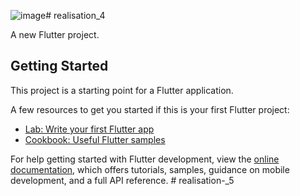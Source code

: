 ![image](https://github.com/user-attachments/assets/635d4119-4b6d-4f39-a821-72ab2d3dab88)# realisation_4

A new Flutter project.



## Getting Started

This project is a starting point for a Flutter application.

A few resources to get you started if this is your first Flutter project:

- [Lab: Write your first Flutter app](https://docs.flutter.dev/get-started/codelab)
- [Cookbook: Useful Flutter samples](https://docs.flutter.dev/cookbook)

For help getting started with Flutter development, view the
[online documentation](https://docs.flutter.dev/), which offers tutorials,
samples, guidance on mobile development, and a full API reference.
#   r e a l i s a t i o n - _ 5 
 
 
